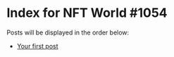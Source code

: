 # Index for NFT World #1054
Posts will be displayed in the order below:

- [Your first post](./001-first.md)

